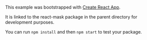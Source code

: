 This example was bootstrapped with [Create React App](https://github.com/facebook/create-react-app).

It is linked to the react-mask package in the parent directory for development purposes.

You can run `npm install` and then `npm start` to test your package.
